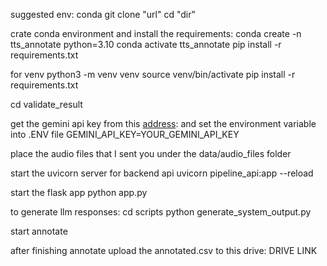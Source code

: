 suggested env: conda
git clone "url"
cd "dir"

crate conda environment and install the requirements:
conda create -n tts_annotate python=3.10
conda activate tts_annotate
pip install -r requirements.txt


for venv
python3 -m venv venv
source venv/bin/activate
pip install -r requirements.txt


cd validate_result


get the gemini api key from this [address](https://aistudio.google.com/app/u/0/apikey): and set the environment variable into .ENV file
GEMINI_API_KEY=YOUR_GEMINI_API_KEY


place the audio files that I sent you under the data/audio_files folder

start the uvicorn server for backend api
uvicorn pipeline_api:app --reload


start the flask app
python app.py


to generate llm responses:
cd scripts
python generate_system_output.py

start annotate

after finishing annotate upload the annotated.csv to this drive:
DRIVE LINK